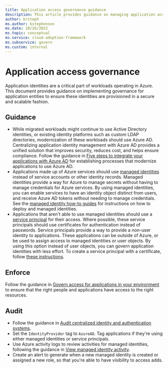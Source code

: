 ```yaml
---
title: Application access governance guidance
description: This article provides guidance on managing application access management and auditing guidance.
author: brsteph
ms.author: bstephenson
ms.date: 10/26/2022
ms.topic: conceptual
ms.service: cloud-adoption-framework
ms.subservice: govern
ms.custom: internal
---
```


# Application access governance

Application identities are a critical part of workloads operating in Azure. This document provides guidance on implementing governance for application entities to ensure these identities are provisioned in a secure and scalable fashion.

## Guidance

- While migrated workloads might continue to use Active Directory identities, or existing identity platforms such as custom LDAP directories, modernization of these workloads should use Azure AD. Centralizing application identity management with Azure AD provides a unified solution that improves security, reduces cost, and helps ensure compliance. Follow the guidance in [Five steps to integrate your applications with Azure AD](/azure/active-directory/fundamentals/five-steps-to-full-application-integration-with-azure-ad) for establishing processes that modernize applications to use Azure AD.
- Applications made up of Azure services should use [managed identities](/azure/active-directory/managed-identities-azure-resources/overview) instead of service accounts or other identity records. Managed identities provide a way for Azure to manage secrets without having to manage credentials for Azure services. By using managed identities, you can enable services to have an identity object distinct from users, and receive Azure AD tokens without needing to manage credentials. See the [managed identity how-to guides](/azure/active-directory/managed-identities-azure-resources/qs-configure-portal-windows-vm) for instructions on how to deploy and managed identities.
- Applications that aren't able to use managed identities should use a [service principal](/azure/active-directory/develop/app-objects-and-service-principals) for their access. Where possible, these service principals should use certificates for authentication instead of passwords. Service principals provide a way to provide a non-user identity to applications. These applications can be outside of Azure, or be used to assign access to managed identities or user objects. By using this option instead of user objects, you can govern application identities with less effort. To create a service principal with a certificate, follow [these instructions](/powershell/azure/create-azure-service-principal-azureps).

## Enforce

Follow the guidance in [Govern access for applications in your environment](/azure/active-directory/governance/identity-governance-applications-prepare) to ensure that the right people and applications have access to the right resources.

## Audit

- Follow the guidance in [Audit centralized identity and authentication systems](azure-ad-configuration.md#audit---centralized-identity-and-authentication-system).
- Set the `IdentityProvider` tag to `AzureAD`. Tag applications if they're using either managed identities or service principals.
- Use Azure activity logs to review activities for managed identities, following the guidance in [View managed identity activity](/azure/active-directory/managed-identities-azure-resources/how-to-view-managed-identity-activity).
- Create an alert to generate when a new managed identity is created or assigned a new role, so that you're able to have visibility to access adds.
